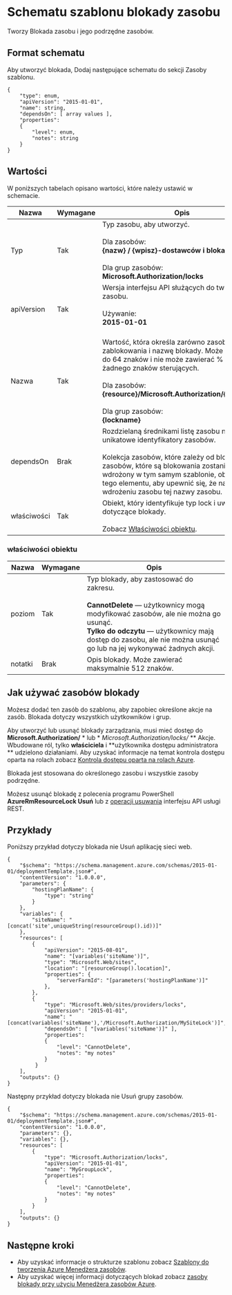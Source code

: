 <properties
   pageTitle="Szablon Menedżera zasobów dla blokowania zasobów | Microsoft Azure"
   description="Pokazuje schemat Menedżera zasobów do wdrażania blokowania zasobów za pomocą szablonu."
   services="azure-resource-manager"
   documentationCenter="na"
   authors="tfitzmac"
   manager="timlt"
   editor=""/>

<tags
   ms.service="azure-resource-manager"
   ms.devlang="na"
   ms.topic="article"
   ms.tgt_pltfrm="na"
   ms.workload="na"
   ms.date="10/03/2016"
   ms.author="tomfitz"/>

# <a name="resource-locks-template-schema"></a>Schematu szablonu blokady zasobu

Tworzy Blokada zasobu i jego podrzędne zasobów.

## <a name="schema-format"></a>Format schematu

Aby utworzyć blokada, Dodaj następujące schematu do sekcji Zasoby szablonu.
    
    {
        "type": enum,
        "apiVersion": "2015-01-01",
        "name": string,
        "dependsOn": [ array values ],
        "properties":
        {
            "level": enum,
            "notes": string
        }
    }



## <a name="values"></a>Wartości

W poniższych tabelach opisano wartości, które należy ustawić w schemacie.

| Nazwa | Wymagane | Opis |
| ---- | -------- | ----------- |
| Typ | Tak | Typ zasobu, aby utworzyć.<br /><br />Dla zasobów:<br />**{nazw} / {wpisz}-dostawców i blokad**<br /><br/>Dla grup zasobów:<br />**Microsoft.Authorization/locks** |
| apiVersion | Tak | Wersja interfejsu API służących do tworzenia zasobu.<br /><br />Używanie:<br />**2015-01-01**<br /><br /> |
| Nazwa | Tak | Wartość, która określa zarówno zasobów w celu zablokowania i nazwę blokady. Może zawierać do 64 znaków i nie może zawierać % <>; &,?, ani żadnego znaków sterujących.<br /><br />Dla zasobów:<br />**{resource}/Microsoft.Authorization/{lockname}**<br /><br />Dla grup zasobów:<br />**{lockname}** |
| dependsOn | Brak | Rozdzielaną średnikami listę zasobu nazwy lub unikatowe identyfikatory zasobów.<br /><br />Kolekcja zasobów, które zależy od blokady. Jeśli zasobów, które są blokowania zostanie wdrożony w tym samym szablonie, obejmować tego elementu, aby upewnić się, że najpierw wdrożeniu zasobu tej nazwy zasobu. | 
| właściwości | Tak | Obiekt, który identyfikuje typ lock i uwagi dotyczące blokady.<br /><br />Zobacz [Właściwości obiektu](#properties-object). |  

### <a name="properties-object"></a>właściwości obiektu

| Nazwa | Wymagane | Opis |
| ---- | -------- | ----------- |
| poziom   | Tak | Typ blokady, aby zastosować do zakresu.<br /><br />**CannotDelete** — użytkownicy mogą modyfikować zasobów, ale nie można go usunąć.<br />**Tylko do odczytu** — użytkownicy mają dostęp do zasobu, ale nie można usunąć go lub na jej wykonywać żadnych akcji. |
| notatki   | Brak | Opis blokady. Może zawierać maksymalnie 512 znaków. |


## <a name="how-to-use-the-lock-resource"></a>Jak używać zasobów blokady

Możesz dodać ten zasób do szablonu, aby zapobiec określone akcje na zasób. Blokada dotyczy wszystkich użytkowników i grup.

Aby utworzyć lub usunąć blokady zarządzania, musi mieć dostęp do **Microsoft.Authorization/** * lub * *Microsoft.Authorization/locks/* ** Akcje. Wbudowane ról, tylko **właściciela** i **użytkownika dostępu administratora ** udzielono działaniami. Aby uzyskać informacje na temat kontrola dostępu oparta na rolach zobacz [Kontrola dostępu oparta na rolach Azure](./active-directory/role-based-access-control-configure.md).

Blokada jest stosowana do określonego zasobu i wszystkie zasoby podrzędne.

Możesz usunąć blokadę z polecenia programu PowerShell **AzureRmResourceLock Usuń** lub z [operacji usuwania](https://msdn.microsoft.com/library/azure/mt204562.aspx) interfejsu API usługi REST.

## <a name="examples"></a>Przykłady

Poniższy przykład dotyczy blokada nie Usuń aplikację sieci web.

    {
        "$schema": "https://schema.management.azure.com/schemas/2015-01-01/deploymentTemplate.json#",
        "contentVersion": "1.0.0.0",
        "parameters": {
            "hostingPlanName": {
                "type": "string"
            }
        },
        "variables": {
            "siteName": "[concat('site',uniqueString(resourceGroup().id))]"
        },
        "resources": [
            {
                "apiVersion": "2015-08-01",
                "name": "[variables('siteName')]",
                "type": "Microsoft.Web/sites",
                "location": "[resourceGroup().location]",
                "properties": {
                    "serverFarmId": "[parameters('hostingPlanName')]"
                },
            },
            {
                "type": "Microsoft.Web/sites/providers/locks",
                "apiVersion": "2015-01-01",
                "name": "[concat(variables('siteName'),'/Microsoft.Authorization/MySiteLock')]",
                "dependsOn": [ "[variables('siteName')]" ],
                "properties":
                {
                    "level": "CannotDelete",
                    "notes": "my notes"
                }
             }
        ],
        "outputs": {}
    }

Następny przykład dotyczy blokada nie Usuń grupy zasobów.

    {
        "$schema": "https://schema.management.azure.com/schemas/2015-01-01/deploymentTemplate.json#",
        "contentVersion": "1.0.0.0",
        "parameters": {},
        "variables": {},
        "resources": [
            {
                "type": "Microsoft.Authorization/locks",
                "apiVersion": "2015-01-01",
                "name": "MyGroupLock",
                "properties":
                {
                    "level": "CannotDelete",
                    "notes": "my notes"
                }
            }
        ],
        "outputs": {}
    }

## <a name="next-steps"></a>Następne kroki

- Aby uzyskać informacje o strukturze szablonu zobacz [Szablony do tworzenia Azure Menedżera zasobów](resource-group-authoring-templates.md).
- Aby uzyskać więcej informacji dotyczących blokad zobacz [zasoby blokady przy użyciu Menedżera zasobów Azure](resource-group-lock-resources.md).
